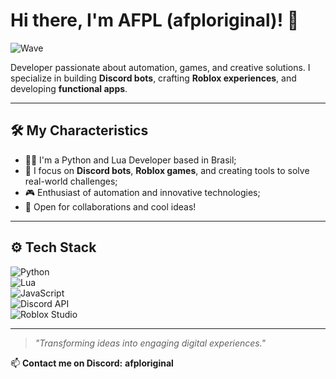 # Hi there, I'm **AFPL** (afploriginal)! 🌟  
![Wave](https://emojis.slackmojis.com/emojis/images/1570211625/6611/wave-animated.gif?1570211625)  

Developer passionate about automation, games, and creative solutions. I specialize in building **Discord bots**, crafting **Roblox experiences**, and developing **functional apps**.  

---

## 🛠 My Characteristics  

- 👨‍💻 I'm a Python and Lua Developer based in Brasil;  
- 🚀 I focus on **Discord bots**, **Roblox games**, and creating tools to solve real-world challenges;  
- 🎮 Enthusiast of automation and innovative technologies;  
- 🤝 Open for collaborations and cool ideas!  

---

## ⚙️ Tech Stack  

![Python](https://img.shields.io/badge/-Python-3776AB?logo=python&logoColor=white&style=for-the-badge)  
![Lua](https://img.shields.io/badge/-Lua-2C2D72?logo=lua&logoColor=white&style=for-the-badge)  
![JavaScript](https://img.shields.io/badge/-JavaScript-F7DF1E?logo=javascript&logoColor=black&style=for-the-badge)  
![Discord API](https://img.shields.io/badge/-Discord%20API-5865F2?logo=discord&logoColor=white&style=for-the-badge)  
![Roblox Studio](https://img.shields.io/badge/-Roblox%20Studio-D22215?logo=roblox&logoColor=white&style=for-the-badge)  

---

> _"Transforming ideas into engaging digital experiences."_  

📫 **Contact me on Discord:** **afploriginal**  
